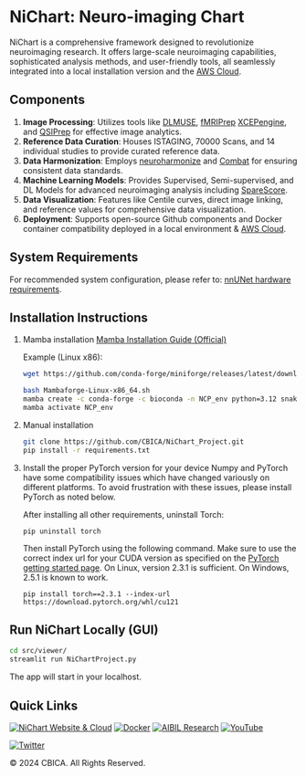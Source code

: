 # NiChart: Neuro-imaging Chart

NiChart is a comprehensive framework designed to revolutionize neuroimaging research. It offers large-scale neuroimaging capabilities, sophisticated analysis methods, and user-friendly tools, all seamlessly integrated into a local installation version and the [AWS Cloud](https://neuroimagingchart.com/portal/).

## Components

1. **Image Processing**: Utilizes tools like [DLMUSE](https://github.com/CBICA/NiChart_DLMUSE), [fMRIPrep](https://github.com/nipreps/fmriprep) [XCEPengine](https://github.com/PennLINC/xcp_d), and [QSIPrep](https://github.com/PennLINC/qsiprep) for effective image analytics.
2. **Reference Data Curation**: Houses ISTAGING, 70000 Scans, and 14 individual studies to provide curated reference data.
3. **Data Harmonization**: Employs [neuroharmonize](https://github.com/rpomponio/neuroHarmonize) and [Combat](https://github.com/Zheng206/ComBatFam_Pipeline) for ensuring consistent data standards.
4. **Machine Learning Models**: Provides Supervised, Semi-supervised, and DL Models for advanced neuroimaging analysis including [SpareScore](https://github.com/CBICA/spare_score).
5. **Data Visualization**: Features like Centile curves, direct image linking, and reference values for comprehensive data visualization.
6. **Deployment**: Supports open-source Github components and Docker container compatibility deployed in a local environment & [AWS Cloud](https://aws.amazon.com/).


## System Requirements

For recommended system configuration, please refer to: [nnUNet hardware requirements](https://github.com/MIC-DKFZ/nnUNet/blob/master/documentation/installation_instructions.md#hardware-requirements).

## Installation Instructions

1. Mamba installation
    [Mamba Installation Guide (Official)](https://mamba.readthedocs.io/en/latest/installation/mamba-installation.html)

    Example (Linux x86):
    ```bash
    wget https://github.com/conda-forge/miniforge/releases/latest/download/Mambaforge-Linux-x86_64.sh

    bash Mambaforge-Linux-x86_64.sh
    mamba create -c conda-forge -c bioconda -n NCP_env python=3.12 snakemake
    mamba activate NCP_env
    ```
2. Manual installation
   ```bash
   git clone https://github.com/CBICA/NiChart_Project.git
   pip install -r requirements.txt
   ```

3. Install the proper PyTorch version for your device
   Numpy and PyTorch have some compatibility issues which have changed variously on different platforms. To avoid frustration with these issues, please install PyTorch as noted below.

   After installing all other requirements, uninstall Torch:
   ```
   pip uninstall torch
   ```

   Then install PyTorch using the following command. Make sure to use the correct index url for your CUDA version as specified on the [PyTorch getting started page](https://pytorch.org/get-started/locally/).
   On Linux, version 2.3.1 is sufficient. On Windows, 2.5.1 is known to work.
   ```
   pip install torch==2.3.1 --index-url https://download.pytorch.org/whl/cu121
   ```
## Run NiChart Locally (GUI)
```bash
cd src/viewer/
streamlit run NiChartProject.py
```
The app will start in your localhost.

## Quick Links

[![NiChart Website & Cloud](https://img.shields.io/badge/-Website-blue?style=for-the-badge&logo=world&logoColor=white)](https://neuroimagingchart.com/) [![Docker](https://img.shields.io/badge/docker-%230db7ed.svg?style=for-the-badge&logo=docker&logoColor=white)](https://hub.docker.com/u/cbica) [![AIBIL Research](https://img.shields.io/badge/-Research-blue?style=for-the-badge&logo=google-scholar&logoColor=white)](https://aibil.med.upenn.edu/research/) [![YouTube](https://img.shields.io/badge/YouTube-%23FF0000.svg?style=for-the-badge&logo=YouTube&logoColor=white)](https://www.youtube.com/@NiChart-UPenn)

[![Twitter](https://img.shields.io/twitter/url/https/twitter.com/NiChart_AIBIL.svg?style=social&label=Follow%20%40NiChart_AIBIL)](https://x.com/NiChart_AIBIL)

© 2024 CBICA. All Rights Reserved.
